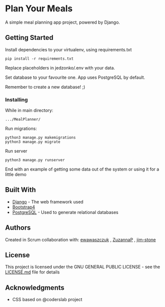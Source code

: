 # Plan Your Meals

A simple meal planning app project, powered by Django.

## Getting Started

Install dependencies to your virtualenv, using requirements.txt

```
pip install -r requirements.txt
```

Replace placeholders in jedzonko/.env with your data.

Set database to your favourite one. App uses PostgreSQL by default.

Remember to create a new database! ;)

### Installing
While in main directory:

```
.../MealPlanner/
```

Run migrations:
```
python3 manage.py makemigrations
python3 manage.py migrate
```

Run server

```
python3 manage.py runserver
```

End with an example of getting some data out of the system or using it for a little demo

## Built With

* [Django](https://www.djangoproject.com/) - The web framework used
* [Bootstrap4](https://getbootstrap.com/)
* [PostgreSQL](https://www.postgresql.org/) - Used to generate relational databases

## Authors
Created in Scrum collaboration with: [ewawaszczuk](https://github.com/ewawaszczuk) , [ZuzannaP](https://github.com/ZuzannaP) , [jim-stone](https://github.com/jim-stone)

## License

This project is licensed under the GNU GENERAL PUBLIC LICENSE - see the [LICENSE.md](LICENSE.md) file for details

## Acknowledgments

* CSS based on @coderslab project
